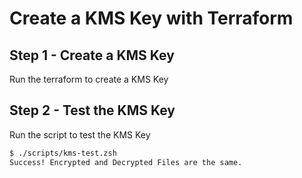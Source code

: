 # Create a KMS Key with Terraform

## Step 1 - Create a KMS Key

Run the terraform to create a KMS Key

## Step 2 - Test the KMS Key

Run the script to test the KMS Key

``` bash
$ ./scripts/kms-test.zsh 
Success! Encrypted and Decrypted Files are the same.
``` 
